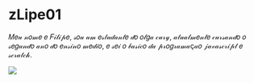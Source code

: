 # zLipe01
𝑀𝑒𝓊 𝓃𝑜𝓂𝑒 𝑒 𝐹𝒾𝓁𝒾𝓅𝑒, 𝓈𝑜𝓊 𝓊𝓂 𝑒𝓈𝓉𝓊𝒹𝒶𝓃𝓉𝑒 𝒹𝑜 𝑜𝓁𝑔𝒶 𝒸𝓊𝓇𝓎, 𝒶𝓉𝓊𝒶𝓁𝓂𝑒𝓃𝓉𝑒 𝒸𝓊𝓇𝓈𝒶𝓃𝒹𝑜 𝑜 𝓈𝑒𝑔𝓊𝓃𝒹𝑜 𝒶𝓃𝑜 𝒹𝑜 𝑒𝓃𝓈𝒾𝓃𝑜 𝓂𝑒𝒹𝒾𝑜, 𝑒 𝓈𝑒𝒾 𝑜 𝒷𝒶𝓈𝒾𝒸𝑜 𝒹𝒶 𝓅𝓇𝑜𝑔𝓇𝒶𝓂𝒶ç𝒶𝑜 𝒿𝒶𝓋𝒶𝓈𝒸𝓇𝒾𝓅𝓉 𝑒 𝓈𝒸𝓇𝒶𝓉𝒸𝒽.

![](https://tenor.com/pt-BR/view/gojo-gojo-satoru-dancing-jjk-jujutsu-kaisen-gif-25819377)
